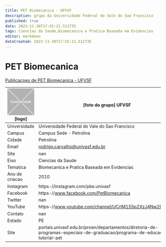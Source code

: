 ```yaml
---
title: PET Biomecanica - UFVSF
description: grupo da Universidade Federal do Vale do Sao Francisco
published: true
date: 2023-11-30T17:55:21.512735
tags: Ciencias da Saude,Biomecanica e Pratica Baseada em Evidencias
editor: markdown
dateCreated: 2023-11-30T17:55:21.512735
---
```


# PET Biomecanica

[Publicacoes de PET Biomecanica - UFVSF](/atividade/86PETBiomecanicaUFVSF/feed.md)

| ![placeholder.png](/placeholder.png) [logo] | [foto do grupo] UFVSF         |
| ------------------------------------------- | ------------------------------------------------- |
| Universidade                                | Universidade Federal do Vale do Sao Francisco      |
| Campus                                      | Campus Sede - Petrolina            |
| Cidade                                      | Petrolina             |
| Email                                       | rodrigo.carvalho@univasf.edu.br             |
| Site                                        | nan              |
| Eixo                                        | Ciencias da Saude              |
| Tematica                                    | Biomecanica e Pratica Baseada em Evidencias          |
| Ano de criacao                              | 2010        |
| Instagram                                   | https-//instagram.com/pbe.univasf         |
| Facebook                                    | https-//www.facebook.com/PetBiomecanica          |
| Twitter                                     | nan           |
| YouTube                                     | https-//www.youtube.com/channel/UCrIM15Sp2XzJ4Nw2IxiE2zw           |
| Contato                                     | nan         |
| Estado                                      |  PE            |
| Site                                        | portais.univasf.edu.br/proen/departamentos/diretoria-de-programas-especiais-de-graduacao/programa-de-educacao-tutorial-pet |

